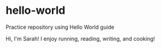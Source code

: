 # hello-world
Practice repository using Hello World guide

Hi, I'm Sarah! I enjoy running, reading, writing, and cooking!
